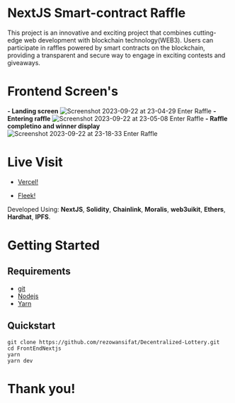 # NextJS Smart-contract Raffle

This project is an innovative and exciting project that combines cutting-edge web development with blockchain technology(WEB3). Users can participate in raffles powered by smart contracts on the blockchain, providing a transparent and secure way to engage in exciting contests and giveaways.

# Frontend Screen's
**- Landing screen**
  ![Screenshot 2023-09-22 at 23-04-29 Enter Raffle](https://github.com/rezowansifat/Decentralized-Lottery/assets/119602384/5a884648-747a-4ba3-829b-4f09f811238d)
**- Entering raffle**
   ![Screenshot 2023-09-22 at 23-05-08 Enter Raffle](https://github.com/rezowansifat/Decentralized-Lottery/assets/119602384/f1bf3087-edac-4913-9fc4-ff58784e512f)
**- Raffle completino and winner display**
  ![Screenshot 2023-09-22 at 23-18-33 Enter Raffle](https://github.com/rezowansifat/Decentralized-Lottery/assets/119602384/585137ce-5b5b-46be-85f3-bd7cd5c9a9ba)

# Live Visit
- [Vercel!](https://ethereumraffle.vercel.app/)

- [Fleek!](https://autumn-sea-1227.on.fleek.co/)

Developed Using:
**NextJS**, **Solidity**, **Chainlink**, **Moralis**, **web3uikit**, **Ethers**, **Hardhat**, **IPFS**.

# Getting Started

## Requirements

- [git](https://git-scm.com/book/en/v2/Getting-Started-Installing-Git)
- [Nodejs](https://nodejs.org/en/)
- [Yarn](https://yarnpkg.com/getting-started/install)


## Quickstart

```
git clone https://github.com/rezowansifat/Decentralized-Lottery.git
cd FrontEndNextjs 
yarn
yarn dev
```
# Thank you!
